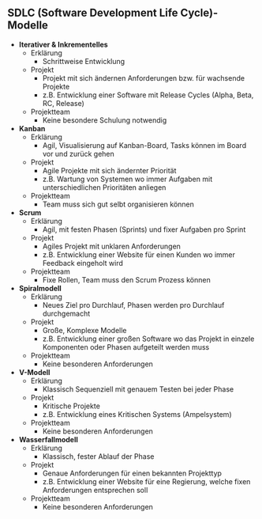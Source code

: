 ## SDLC (Software Development Life Cycle)-Modelle

- **Iterativer & Inkrementelles**
    - Erklärung
        - Schrittweise Entwicklung
    - Projekt
        - Projekt mit sich ändernen Anforderungen bzw. für wachsende Projekte
        - z.B. Entwicklung einer Software mit Release Cycles (Alpha, Beta, RC, Release)
    - Projektteam
        - Keine besondere Schulung notwendig
- **Kanban**
    - Erklärung
        - Agil, Visualisierung auf Kanban-Board, Tasks können im Board vor und zurück gehen
    - Projekt
        - Agile Projekte mit sich ändernter Priorität
        - z.B. Wartung von Systemen wo immer Aufgaben mit unterschiedlichen Prioritäten anliegen
    - Projektteam
        - Team muss sich gut selbt organisieren können
- **Scrum**
    - Erklärung
        - Agil, mit festen Phasen (Sprints) und fixer Aufgaben pro Sprint
    - Projekt
        - Agiles Projekt mit unklaren Anforderungen
        - z.B. Entwicklung einer Website für einen Kunden wo immer Feedback eingeholt wird
    - Projektteam
        - Fixe Rollen, Team muss den Scrum Prozess können
- **Spiralmodell**
    - Erklärung
        - Neues Ziel pro Durchlauf, Phasen werden pro Durchlauf durchgemacht
    - Projekt
        - Große, Komplexe Modelle
        - z.B. Entwicklung einer großen Software wo das Projekt in einzele Komponenten oder Phasen aufgeteilt werden muss
    - Projektteam
        - Keine besonderen Anforderungen
- **V-Modell**
    - Erklärung
        - Klassisch Sequenziell mit genauem Testen bei jeder Phase
    - Projekt
        - Kritische Projekte
        - z.B. Entwicklung eines Kritischen Systems (Ampelsystem)
    - Projektteam
        - Keine besonderen Anforderungen
- **Wasserfallmodell**
    - Erklärung
        - Klassisch, fester Ablauf der Phase
    - Projekt
        - Genaue Anforderungen für einen bekannten Projekttyp
        - z.B. Entwicklung einer Website für eine Regierung, welche fixen Anforderungen entsprechen soll
    - Projektteam
        - Keine besonderen Anforderungen
